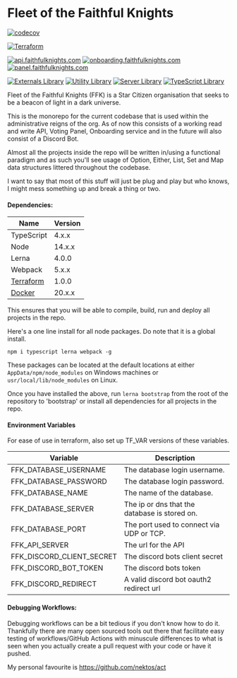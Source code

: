# Fleet of the Faithful Knights

[![codecov](https://codecov.io/gh/kashw2/Fleet-of-the-Faithful-Knights/branch/main/graph/badge.svg?token=LQ5NNKW5WX)](https://codecov.io/gh/kashw2/Fleet-of-the-Faithful-Knights)

[![Terraform](https://github.com/kashw2/Fleet-of-the-Faithful-Knights/actions/workflows/terraform.yml/badge.svg)](https://github.com/kashw2/Fleet-of-the-Faithful-Knights/actions/workflows/terraform.yml)

[![api.faithfulknights.com](https://github.com/kashw2/Fleet-of-the-Faithful-Knights/actions/workflows/api.yml/badge.svg)](https://github.com/kashw2/Fleet-of-the-Faithful-Knights/actions/workflows/api.yml)
[![onboarding.faithfulknights.com](https://github.com/kashw2/Fleet-of-the-Faithful-Knights/actions/workflows/onboarding.yml/badge.svg)](https://github.com/kashw2/Fleet-of-the-Faithful-Knights/actions/workflows/onboarding.yml)
[![panel.faithfulknights.com](https://github.com/kashw2/Fleet-of-the-Faithful-Knights/actions/workflows/panel.yml/badge.svg)](https://github.com/kashw2/Fleet-of-the-Faithful-Knights/actions/workflows/panel.yml)

[![Externals Library](https://github.com/kashw2/Fleet-of-the-Faithful-Knights/actions/workflows/lib-external.yml/badge.svg)](https://github.com/kashw2/Fleet-of-the-Faithful-Knights/actions/workflows/lib-external.yml)
[![Utility Library](https://github.com/kashw2/Fleet-of-the-Faithful-Knights/actions/workflows/lib-util.yml/badge.svg)](https://github.com/kashw2/Fleet-of-the-Faithful-Knights/actions/workflows/lib-util.yml)
[![Server Library](https://github.com/kashw2/Fleet-of-the-Faithful-Knights/actions/workflows/lib-server.yml/badge.svg)](https://github.com/kashw2/Fleet-of-the-Faithful-Knights/actions/workflows/lib-server.yml)
[![TypeScript Library](https://github.com/kashw2/Fleet-of-the-Faithful-Knights/actions/workflows/lib-ts.yml/badge.svg)](https://github.com/kashw2/Fleet-of-the-Faithful-Knights/actions/workflows/lib-ts.yml)

Fleet of the Faithful Knights (FFK) is a Star Citizen organisation that seeks to be a beacon of light in a dark
universe.

This is the monorepo for the current codebase that is used within the administrative reigns of the org. As of now this
consists of a working read and write API, Voting Panel, Onboarding service and in the future will also consist of a
Discord Bot.

Almost all the projects inside the repo will be written in/using a functional paradigm and as such you'll see usage of
Option, Either, List, Set and Map data structures littered throughout the codebase.

I want to say that most of this stuff will just be plug and play but who knows, I might mess something up and break a
thing or two.

#### Dependencies:

| Name                                                  | Version  |
|-------------------------------------------------------|----------|
| TypeScript                                            | 4.x.x    |
| Node                                                  | 14.x.x   |
| Lerna                                                 | 4.0.0    |
| Webpack                                               | 5.x.x    |
| [Terraform](https://www.terraform.io/downloads.html)  | 1.0.0    |
| [Docker](https://docs.docker.com/get-docker/)         | 20.x.x   |

This ensures that you will be able to compile, build, run and deploy all projects in the repo.

Here's a one line install for all node packages. Do note that it is a global install.

```npm i typescript lerna webpack -g```

These packages can be located at the default locations at either ```AppData/npm/node_modules``` on Windows machines
or ```usr/local/lib/node_modules``` on Linux.

Once you have installed the above, run ```lerna bootstrap``` from the root of the repository to 'bootstrap' or install
all dependencies for all projects in the repo.

#### Environment Variables

For ease of use in terraform, also set up TF_VAR versions of these variables.

|  Variable                       | Description                                   |
|---------------------------------|-----------------------------------------------|
|  FFK_DATABASE_USERNAME          | The database login username.                  |
|  FFK_DATABASE_PASSWORD          | The database login password.                  |
|  FFK_DATABASE_NAME              | The name of the database.                     |
|  FFK_DATABASE_SERVER            | The ip or dns that the database is stored on. |
|  FFK_DATABASE_PORT              | The port used to connect via UDP or TCP.      |
|  FFK_API_SERVER                 | The url for the API                           |
|  FFK_DISCORD_CLIENT_SECRET      | The discord bots client secret                |
|  FFK_DISCORD_BOT_TOKEN          | The discord bots token                        |
|  FFK_DISCORD_REDIRECT           | A valid discord bot oauth2 redirect url       |

#### Debugging Workflows:

Debugging workflows can be a bit tedious if you don't know how to do it. Thankfully there are many open sourced tools
out there that facilitate easy testing of workflows/GitHub Actions with minuscule differences to what is seen when you
actually create a pull request with your code or have it pushed.

My personal favourite is https://github.com/nektos/act
